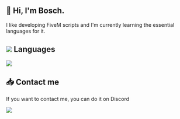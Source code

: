 ## 👋 Hi, I'm Bosch.
I like developing FiveM scripts and I'm currently learning the essential languages for it.

## <img src="https://img.shields.io/badge/Javascript-rgb(20%2C%2020%2C%2020)?style=for-the-badge&logo=Javascript"> Languages
<img src="https://img.shields.io/badge/Javascript-rgb(20%2C%2020%2C%2020)?style=for-the-badge&logo=Javascript">

## 📥 Contact me
If you want to contact me, you can do it on Discord
<div>
  <a href="https://discord.gg/yMV5A9RBcw">
    <img src="https://img.shields.io/badge/Discord_server-%237289da?style=for-the-badge&logo=Discord&logoColor=white">
  </a>
</div>
